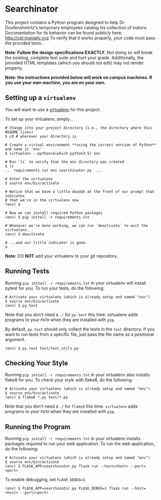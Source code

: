 # Searchinator

This project contains a Python program designed to help Dr. Doofenshmirtz's temporary employees catalog his collection of inators.
Documentation for its behavior can be found publicly here: http://cpl.mwisely.xyz
To verify that it works properly, your code must pass the provided tests.

**Note: Follow the design specifications EXACTLY.**
Not doing so will break the existing, complete test suite and hurt your grade.
Additionally, the provided HTML templates (which you should not edit) may not render properly.

**Note: the instructions provided below will work on campus machines. If you use your own machine, you are on your own.**

## Setting up a `virtualenv`

You will want to use a [virtualenv](https://virtualenv.pypa.io/en/stable/) for this project.

To set up your virtualenv, simply...

~~~shell
# Change into your project directory (i.e., the directory where this README lives)
$ cd # wherever your directory is

# Create a virtual environment **using the correct version of Python** and name it 'env'
$ virtualenv --python=$(which python3.5) env

# Run `ls` to verify that the env directory was created
$ ls
... requirements.txt env searchinator.py  ...

# Enter the virtualenv
$ source env/bin/activate

# Notice that we have a little doodah at the front of our prompt that indicates
# that we're in the virtualenv now
(env) $

# Now we can install required Python packages
(env) $ pip install -r requirements.txt

# Whenever we're done working, we can run `deactivate` to exit the virtualenv...
(env) $ deactivate

# ...and our little indicator is gone.
$
~~~~

**Note:** DO **NOT** add your virtualenv to your git repository.

## Running Tests

Running `pip install -r requirements.txt` in your virtualenv will install pytest for you.
To run your tests, do the following:

~~~shell
# Activate your virtualenv (which is already setup and named "env")
$ source env/bin/activate
(env) $ py.test
~~~~

Note that you don't need a `./` for `py.test` this time.
virtualenv adds programs to your `PATH` when they are installed with `pip`.

By default, `py.test` should only collect the tests in the `test` directory.
If you want to run tests from a specific file, just pass the file name as a positional argument.

~~~shell
(env) $ py.test test/test_utils.py
~~~

## Checking Your Style

Running `pip install -r requirements.txt` in your virtualenv also installs flake8 for you.
To check your style with flake8, do the following:

~~~shell
# Activate your virtualenv (which is already setup and named "env")
$ source env/bin/activate
(env) $ flake8 *.py test/*.py
~~~~

Note that you don't need a `./` for `flake8` this time.
`virtualenv` adds programs to your `PATH` when they are installed with `pip`.

## Running the Program

Running `pip install -r requirements.txt` in your virtualenv installs packages required to run your web application.
To run the web application, do the following:

~~~shell
# Activate your virtualenv (which is already setup and named "env")
$ source env/bin/activate
(env) $ FLASK_APP=searchinator.py flask run --host=<host> --port=<port>
~~~

To enable debugging, set `FLASK_DEBUG=1`.

~~~shell
(env) $ FLASK_APP=searchinator.py FLASK_DEBUG=1 flask run --host=<host> --port=<port>
~~~
